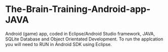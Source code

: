 # The-Brain-Training-Android-app-JAVA
Android (game) app, coded in Eclipse/Android Studio framework, JAVA, SQLite Database and Object Orientated Development. To run the applcation you will need to RUN in Android SDK using Eclipse.

